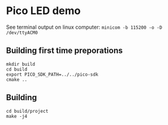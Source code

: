 # Pico LED demo

See terminal output on linux computer: `minicom -b 115200 -o -D /dev/ttyACM0`

## Building first time preporations
```
mkdir build
cd build
export PICO_SDK_PATH=../../pico-sdk
cmake ..
```
## Building
```
cd build/project
make -j4
```
